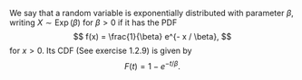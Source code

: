 We say that a random variable is exponentially distributed with parameter $\beta$, writing $X \sim \operatorname{Exp}(\beta)$ for $\beta > 0$ if it has the PDF
$$
f(x) = \frac{1}{\beta} e^{- x / \beta},
$$
for $x > 0$. Its CDF (See exercise 1.2.9) is given by
$$
F(t) = 1 - e^{-t / \beta}.
$$
